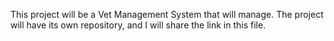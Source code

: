 This project will be a Vet Management System that will manage.
The project will have its own repository, and I will share the link in this file.